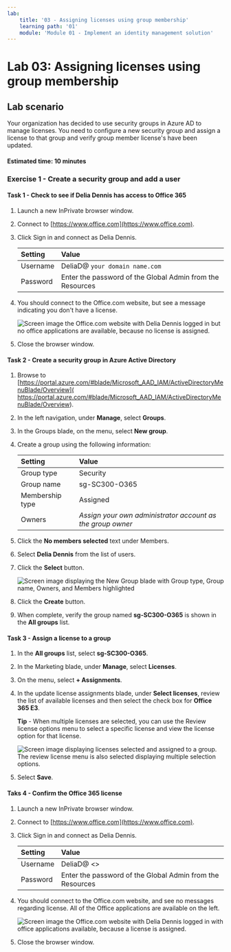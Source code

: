 ```yaml
---
lab:
    title: '03 - Assigning licenses using group membership'
    learning path: '01'
    module: 'Module 01 - Implement an identity management solution'
---
```


# Lab 03: Assigning licenses using group membership

## Lab scenario

Your organization has decided to use security groups in Azure AD to manage licenses. You need to configure a new security group and assign a license to that group and verify group member license's have been updated.

#### Estimated time: 10 minutes

### Exercise 1 - Create a security group and add a user

#### Task 1 - Check to see if Delia Dennis has access to Office 365

1. Launch a new InPrivate browser window.
2. Connect to [https://www.office.com](https://www.office.com).
3. Click Sign in and connect as Delia Dennis.

    | **Setting**| **Value**|
    | :--- | :--- |
    | Username | DeliaD@ `your domain name.com`|
    | Password| Enter the password of the Global Admin from the Resources|

4. You should connect to the Office.com website, but see a message indicating you don't have a license.

    ![Screen image the Office.com website with Delia Dennis logged in but no office applications are available, because no license is assigned.](./media/delia-no-office-license.png)
    
5. Close the browser window.

#### Task 2 -  Create a security group in Azure Active Directory

1. Browse to [https://portal.azure.com/#blade/Microsoft_AAD_IAM/ActiveDirectoryMenuBlade/Overview]( https://portal.azure.com/#blade/Microsoft_AAD_IAM/ActiveDirectoryMenuBlade/Overview).

2. In the left navigation, under **Manage**, select **Groups**.
3. In the Groups blade, on the menu, select **New group**.
4. Create a group using the following information:

    | **Setting**| **Value**|
    | :--- | :--- |
    | Group type| Security|
    | Group name| sg-SC300-O365|
    | Membership type| Assigned|
    | Owners| *Assign your own administrator account as the group owner*|

5. Click the **No members selected** text under Members.
6. Select **Delia Dennis** from the list of users.
7. Click the **Select** button.

    ![Screen image displaying the New Group blade with Group type, Group name, Owners, and Members highlighted](./media/lp1-mod2-create-group.png)

8. Click the **Create** button.
9. When complete, verify the group named **sg-SC300-O365** is shown in the **All groups** list.

#### Task 3 - Assign a license to a group

1. In the **All groups** list, select **sg-SC300-O365**.
2. In the Marketing blade, under **Manage**, select **Licenses**.
3. On the menu, select **+ Assignments**.
4. In the update license assignments blade, under **Select licenses**, review the list of available licenses and then select the check box for **Office 365 E3**.

    **Tip** - When multiple licenses are selected, you can use the Review license options menu to select a specific license and view the license option for that license.

    ![Screen image displaying licenses selected and assigned to a group. The review license menu is also selected displaying multiple selection options.](./media/lp1-mod2-assign-license-group.png)

6. Select **Save**.

#### Taks 4 - Confirm the Office 365 license

1. Launch a new InPrivate browser window.
2. Connect to [https://www.office.com](https://www.office.com).
3. Click Sign in and connect as Delia Dennis.

    | **Setting**| **Value**|
    | :--- | :--- |
    | Username | DeliaD@ <<you azure domain>>|
    | Password| Enter the password of the Global Admin from the Resources|

4. You should connect to the Office.com website, and see no messages regarding license. All of the Office applications are available on the left.

    ![Screen image the Office.com website with Delia Dennis logged in with office applications available, because a license is assigned.](./media/delia-office-license.png)
    
5. Close the browser window.
    
